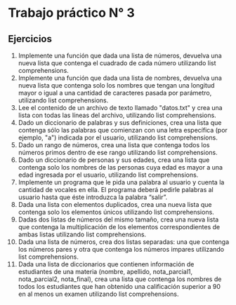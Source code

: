 # Trabajo práctico N° 3

## Ejercicios

1. Implemente una función que dada una lista de números, devuelva una nueva lista que contenga el cuadrado de cada número utilizando list comprehensions.
2. Implemente una función que dada una lista de nombres, devuelva una nueva lista que contenga solo los nombres que tengan una longitud mayor o igual a una cantidad de caracteres pasada por parámetro, utilizando list comprehensions.
3. Lee el contenido de un archivo de texto llamado "datos.txt" y crea una lista con todas las líneas del archivo, utilizando list comprehensions.
4. Dado un diccionario de palabras y sus definiciones, crea una lista que contenga sólo las palabras que comienzan con una letra específica (por ejemplo, "a") indicada por el usuario, utilizando list comprehensions.
5. Dado un rango de números, crea una lista que contenga todos los números primos dentro de ese rango utilizando list comprehensions.
6. Dado un diccionario de personas y sus edades, crea una lista que contenga solo los nombres de las personas cuya edad es mayor a una edad ingresada por el usuario, utilizando list comprehensions.
7. Implemente un programa que le pida una palabra al usuario y cuenta la cantidad de vocales en ella. El programa deberá pedirle palabras al usuario hasta que éste introduzca la palabra “salir”.
8. Dada una lista con elementos duplicados, crea una nueva lista que contenga solo los elementos únicos utilizando list comprehensions.
9. Dadas dos listas de números del mismo tamaño, crea una nueva lista que contenga la multiplicación de los elementos correspondientes de ambas listas utilizando list comprehensions.
10. Dada una lista de números, crea dos listas separadas: una que contenga los números pares y otra que contenga los números impares utilizando list comprehensions.
11. Dada una lista de diccionarios que contienen información de estudiantes de una materia (nombre, apellido, nota_parcial1, nota_parcial2, nota_final), crea una lista que contenga los nombres de todos los estudiantes que han obtenido una calificación superior a 90 en al menos un examen utilizando list comprehensions.

